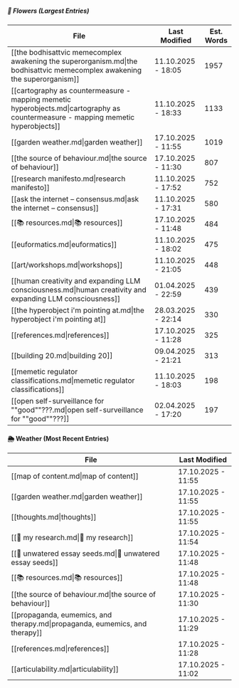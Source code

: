 ##### 🌺 Flowers (Largest Entries)
<!-- QueryToSerialize: TABLE dateformat(file.mtime, "dd.MM.yyyy - HH:mm") AS "Last Modified", round(file.size / 5) AS "Est. Words" FROM "/" WHERE file.size > 0 AND draft != true SORT file.size DESC LIMIT 15 -->
<!-- SerializedQuery: TABLE dateformat(file.mtime, "dd.MM.yyyy - HH:mm") AS "Last Modified", round(file.size / 5) AS "Est. Words" FROM "/" WHERE file.size > 0 AND draft != true SORT file.size DESC LIMIT 15 -->

| File                                                                                                                              | Last Modified      | Est. Words |
| --------------------------------------------------------------------------------------------------------------------------------- | ------------------ | ---------- |
| [[the bodhisattvic memecomplex awakening the superorganism.md\|the bodhisattvic memecomplex awakening the superorganism]]         | 11.10.2025 - 18:05 | 1957       |
| [[cartography as countermeasure - mapping memetic hyperobjects.md\|cartography as countermeasure - mapping memetic hyperobjects]] | 11.10.2025 - 18:33 | 1133       |
| [[garden weather.md\|garden weather]]                                                                                             | 17.10.2025 - 11:55 | 1019       |
| [[the source of behaviour.md\|the source of behaviour]]                                                                           | 17.10.2025 - 11:30 | 807        |
| [[research manifesto.md\|research manifesto]]                                                                                     | 11.10.2025 - 17:52 | 752        |
| [[ask the internet – consensus.md\|ask the internet – consensus]]                                                                 | 11.10.2025 - 17:31 | 580        |
| [[📚 resources.md\|📚 resources]]                                                                                                 | 17.10.2025 - 11:48 | 484        |
| [[euformatics.md\|euformatics]]                                                                                                   | 11.10.2025 - 18:02 | 475        |
| [[art/workshops.md\|workshops]]                                                                                                   | 11.10.2025 - 21:05 | 448        |
| [[human creativity and expanding LLM consciousness.md\|human creativity and expanding LLM consciousness]]                         | 01.04.2025 - 22:59 | 439        |
| [[the hyperobject i'm pointing at.md\|the hyperobject i'm pointing at]]                                                           | 28.03.2025 - 22:14 | 330        |
| [[references.md\|references]]                                                                                                     | 17.10.2025 - 11:28 | 325        |
| [[building 20.md\|building 20]]                                                                                                   | 09.04.2025 - 21:21 | 313        |
| [[memetic regulator classifications.md\|memetic regulator classifications]]                                                       | 11.10.2025 - 18:03 | 198        |
| [[open self-surveillance for ""good""???.md\|open self-surveillance for ""good""???]]                                             | 02.04.2025 - 17:20 | 197        |
<!-- SerializedQuery END -->


#### 🌦️ Weather (Most Recent Entries)
<!-- QueryToSerialize: TABLE dateformat(file.mtime, "dd.MM.yyyy - HH:mm") AS "Last Modified" FROM "/" WHERE draft != true  SORT file.mtime DESC  LIMIT 10 -->
<!-- SerializedQuery: TABLE dateformat(file.mtime, "dd.MM.yyyy - HH:mm") AS "Last Modified" FROM "/" WHERE draft != true  SORT file.mtime DESC  LIMIT 10 -->

| File                                                                        | Last Modified      |
| --------------------------------------------------------------------------- | ------------------ |
| [[map of content.md\|map of content]]                                       | 17.10.2025 - 11:55 |
| [[garden weather.md\|garden weather]]                                       | 17.10.2025 - 11:55 |
| [[thoughts.md\|thoughts]]                                                   | 17.10.2025 - 11:55 |
| [[🔬 my research.md\|🔬 my research]]                                       | 17.10.2025 - 11:54 |
| [[🌰 unwatered essay seeds.md\|🌰 unwatered essay seeds]]                   | 17.10.2025 - 11:48 |
| [[📚 resources.md\|📚 resources]]                                           | 17.10.2025 - 11:48 |
| [[the source of behaviour.md\|the source of behaviour]]                     | 17.10.2025 - 11:30 |
| [[propaganda, eumemics, and therapy.md\|propaganda, eumemics, and therapy]] | 17.10.2025 - 11:29 |
| [[references.md\|references]]                                               | 17.10.2025 - 11:28 |
| [[articulability.md\|articulability]]                                       | 17.10.2025 - 11:02 |
<!-- SerializedQuery END -->

